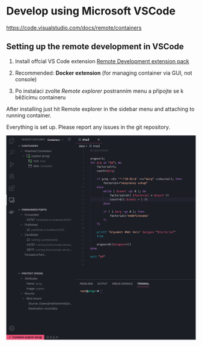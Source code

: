 # Develop using Microsoft VSCode

https://code.visualstudio.com/docs/remote/containers

## Setting up the remote development in VSCode

1. Install offcial VS Code extension [Remote Development extension pack](https://aka.ms/vscode-remote/download/extension)

2. Recommended: **Docker extension** (for managing container via GUI, not console)

3. Po instalaci zvolte *Remote explorer* postranním menu a připojte se k běžícímu containeru

After installing just hit Remote explorer in the sidebar menu and attaching to running container.

Everything is set up. Please report any issues in the git repository.

![screenshot](https://raw.githubusercontent.com/jmeinlschmidt/docker-progtest/master/doc/image-vscode-1.png "Screenshot")
